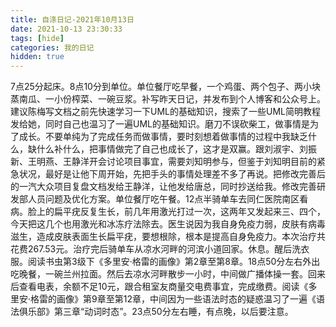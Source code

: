 ```yaml
---
title: 自涤日记-2021年10月13日
date: 2021-10-13 23:30:33
tags: [hide]
categories: 我的日记
hidden: true
---
```

7点25分起床。8点10分到单位。单位餐厅吃早餐，一个鸡蛋、两个包子、两小块蒸南瓜、一小份榨菜、一碗豆浆。补写昨天日记，并发布到个人博客和公众号上。建议陈梅写文档之前先快速学习一下UML的基础知识，搜索了一些UML简明教程发给她，同时自己也温习了一遍UML的基础知识。磨刀不误砍柴工，做事情是为了成长。不要单纯为了完成任务而做事情，要时刻想着做事情的过程中我缺乏什么，缺什么补什么，把事情做完了自己也成长了，这才是双赢。跟刘淑宇、刘振新、王明燕、王静洋开会讨论项目事宜，需要刘知明参与，但鉴于刘知明目前的紧急状况，最好是让他下周开始，先把手头的事情处理差不多了再说。把修改完善后的一汽大众项目复盘文档发给王静洋，让他发给唐总，同时抄送给我。修改完善研发部人员问题及优化方案。单位餐厅吃午餐。12点半骑单车去同仁医院南区看病。脸上的扁平疣反复生长，前几年用激光打过一次，这两年又发起来三、四个，今天把这几个也用激光和冰冻疗法除去。医生说因为我自身免疫力弱，皮肤有病毒滋生，造成皮肤表面生长扁平疣，要想根除，根本是提高自身免疫力。本次治疗共花费267.53元。治疗完后骑单车从凉水河畔的河滨小道回家。休息。醒后洗衣服。阅读书虫第3级下《多里安·格雷的画像》第2章至第8章。18点50分左右外出吃晚餐，一碗兰州拉面。然后去凉水河畔散步一小时，中间做广播体操一套。回来后查看电表，余额不足10元，跟合租室友商量交电费事宜，完成缴费。阅读《多里安·格雷的画像》第9章至第12章，中间因为一些语法时态的疑惑温习了一遍《语法俱乐部》第三章“动词时态”。23点50分左右睡，有点晚，以后要注意。